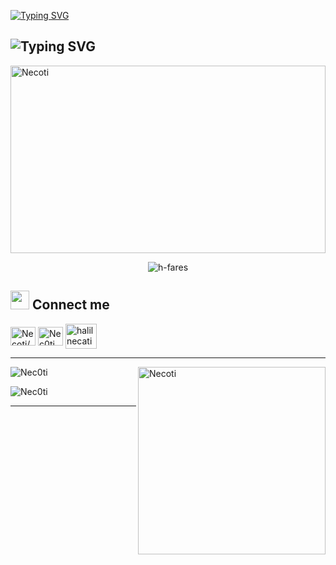 [![Typing SVG](https://readme-typing-svg.herokuapp.com?color=FF3670&size=35&center=true&vCenter=true&width=1000&lines=Welcome+to+my+GitHub+profile!;I'm+Necoti)](https://git.io/typing-svg)

![Typing SVG](https://readme-typing-svg.herokuapp.com?size=18&center=true&vCenter=true&width=420&lines=I+don't+know+what+to+write)
-------

<img alt="Necoti" src="https://media.giphy.com/media/f3iwJFOVOwuy7K6FFw/giphy.gif" width=100% height="300px" align="center"/>

<p align="center"> <img src="https://komarev.com/ghpvc/?username=h-fares&label=Profile%20views&color=0e75b6&style=flat" alt="h-fares" /> </p>

## <img src="https://media.giphy.com/media/iY8CRBdQXODJSCERIr/giphy.gif" width="30px"> Connect me
<p align="left">
 <img align="center" src="https://raw.githubusercontent.com/Nec0ti/github-profile-readme-generator/master/src/images/icons/Social/linked-in-alt.svg" alt="Necoti/" height="30" width="40" />
 <img align="center" src="https://raw.githubusercontent.com/Nec0ti/github-profile-readme-generator/master/src/images/icons/Social/instagram.svg" alt="Nec0ti" height="30" width="40" />
 <img align="center" src="https://www.freepnglogos.com/uploads/email-png/email-western-libraries-12.png" alt="halilnecatig2@gmail.com" height="40" width="50" />
</p>

-------

<img alt="Necoti" src="https://media.giphy.com/media/juua9i2c2fA0AIp2iq/giphy.gif" width="300px" height="300px" align="right"/>

<p><img src="https://github-readme-stats.vercel.app/api/top-langs?username=Nec0ti&show_icons=true&theme=dark&locale=en&layout=compact" alt="Nec0ti" align=center/></p>

<p><img src="https://github-readme-stats.vercel.app/api?username=Nec0ti&show_icons=true&theme=dark&locale=en" alt="Nec0ti" align=center/></p>

-------
